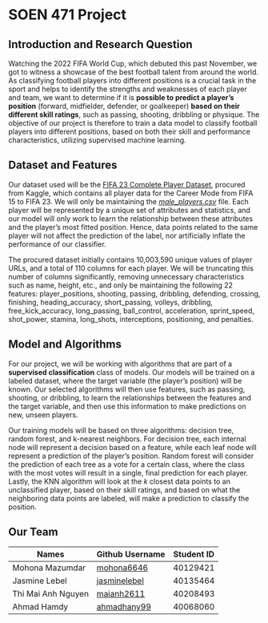 # SOEN 471 Project

## Introduction and Research Question

Watching the 2022 FIFA World Cup, which debuted this past November, we got to witness a showcase of the best football talent from around the world. As classifying football players into different positions is a crucial task in the sport and helps to identify the strengths and weaknesses of each player and team, we want to determine if it is **possible to predict a player’s position** (forward, midfielder, defender, or goalkeeper) **based on their different skill ratings**, such as passing, shooting, dribbling or physique. The objective of our project is therefore to train a data model to classify football players into different positions, based on both their skill and performance characteristics, utilizing supervised machine learning.

## Dataset and Features

Our dataset used will be the [FIFA 23 Complete Player Dataset](https://www.kaggle.com/datasets/stefanoleone992/fifa-23-complete-player-dataset), procured from Kaggle, which contains all player data for the Career Mode from FIFA 15 to FIFA 23. We will only be maintaining the [_male_players.csv_](https://www.kaggle.com/datasets/stefanoleone992/fifa-23-complete-player-dataset?select=male_players.csv) file. Each player will be represented by a unique set of attributes and statistics, and our model will only work to learn the relationship between these attributes and the player’s most fitted position. Hence, data points related to the same player will not affect the prediction of the label, nor artificially inflate the performance of our classifier.

The procured dataset initially contains 10,003,590 unique values of player URLs, and a total of 110 columns for each player. We will be truncating this number of columns significantly, removing unnecessary characteristics such as name, height, etc., and only be maintaining the following 22 features: player_positions, shooting, passing, dribbling, defending, crossing, finishing, heading_accuracy, short_passing, volleys, dribbling, free_kick_accuracy, long_passing, ball_control, acceleration, sprint_speed, shot_power, stamina, long_shots, interceptions, positioning, and penalties.

## Model and Algorithms

For our project, we will be working with algorithms that are part of a **supervised classification** class of models. Our models will be trained on a labeled dataset, where the target variable (the player’s position) will be known. Our selected algorithms will then use features, such as passing, shooting, or dribbling, to learn the relationships between the features and the target variable, and then use this information to make predictions on new, unseen players.

Our training models will be based on three algorithms: decision tree, random forest, and k-nearest neighbors. For decision tree, each internal node will represent a decision based on a feature, while each leaf node will represent a prediction of the player’s position. Random forest will consider the prediction of each tree as a vote for a certain class, where the class with the most votes will result in a single, final prediction for each player. Lastly, the KNN algorithm will look at the _k_ closest data points to an unclassified player, based on their skill ratings, and based on what the neighboring data points are labeled, will make a prediction to classify the position.


## Our Team
|       Names         |   Github Username | Student ID | 
|    -------------    |   -------------   | ------------- |
| Mohona Mazumdar     | [mohona6646](https://github.com/mohona6646)       | 40129421   |
| Jasmine Lebel       | [jasminelebel](https://github.com/jasminelebel)  | 40135464    |
| Thi Mai Anh Nguyen  | [maianh2611](https://github.com/maianh2611)  | 40208493   |
| Ahmad Hamdy         | [ahmadhany99](https://github.com/ahmadhany99)  | 40068060   |

